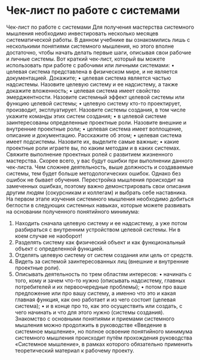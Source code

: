 # Чек-лист по работе с системами

Чек-лист по работе с системами
Для получения мастерства системного мышления необходимо инвестировать несколько месяцев систематической работы. В данном учебнике вы ознакомились лишь с несколькими понятиями системного мышления, но этого вполне достаточно, чтобы начать делать первые шаги, описывая свои рабочие и личные системы.
Вот краткий чек-лист, который вы можете использовать при работе с рабочими или личными системами:
• целевая система представлена в физическом мире, и не является документацией. Докажите;
• целевая система является частью надсистемы. Назовите целевую систему и ее надсистему, а также докажите вложенность;
• целевая система имеет свойство эмерджентности. Назовите системный эффект целевой системы или функцию целевой системы;
• целевую систему кто-то проектирует, производит, эксплуатирует. Назовите системы создания, в том числе укажите команды этих систем создания;
• в целевой системе заинтересованы определенные проектные роли. Назовите внешние и внутренние проектные роли;
• целевая система имеет воплощение, описание и документацию. Расскажите об этом;
• целевая система имеет подсистемы. Назовите их, выделите самые важные;
• какие проектные роли играете вы, по каким методам и в каких системах. Свяжите выполнение проектных ролей с развитием жизненного мастерства.
Скорее всего, у вас будут ошибки при выполнении данного чек-листа. Чем сложнее деятельность, выше должность и создаваемые системы, тем будет больше методологических ошибок. Однако без ошибок не бывает обучения. Перестройка мышления происходит на замеченных ошибках, поэтому важно демонстрировать свои описания другим людям (сокурсникам и коллегам) и выбрать себе наставника.
На первом этапе изучения системного мышления необходимо добиться беглости в следующих системных навыках, которые можете развивать на основании полученного понятийного минимума:
1. Находить сначала целевую систему и ее надсистему, а уже потом разбираться с внутренним устройством целевой системы. Ни в коем случае не наоборот!
2. Разделять систему как физический объект и как функциональный объект с определенной функцией.
3. Отделять целевую систему от систем создания или цель от средств.
4. Видеть за системой заинтересованных лиц (внешние и внутренние проектные роли).
5. Описывать деятельность по трем областям интересов:
• начинать с того, кому и зачем что-то нужно (описывать надсистему, главных потребителей и их первоочередные проблемы);
• потом про ваше предложение или про вашу систему, а именно что это и какая главная функция, как оно работает и из чего состоит (целевая система);
• и в конце про то, как это осуществить или создать, с чего начинать и что для этого нужно (системы создания).
Знакомство с основными понятиями и приемами системного мышления можно продолжить в руководстве «Введение в системное мышление», но полное освоение понятийного минимума системного мышления происходит путём прохождения руководства «Системное мышление», в рамках которого обязательно применить теоретический материал к рабочему проекту.
